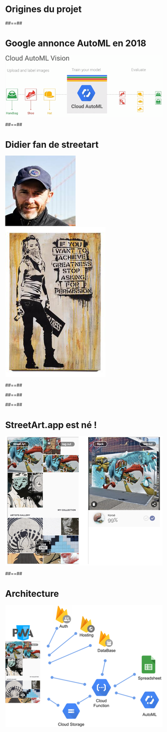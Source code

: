 <!-- .slide: data-background="./assets/images/streetart-origines.jpeg" class="transition" -->

# Origines du projet

##==##

<!-- .slide: class="full-center" -->

# Google annonce AutoML en 2018

![h-500](./assets/images/google-cloud-automl-fonctionnement.png)

##==##

<!-- .slide: class="flex-row" -->

# Didier fan de streetart

![h-500](./assets/images/didier.jpeg)
![h-500](./assets/images/edicola.jpg)

##==##

<!-- .slide: data-background="./assets/images/shazam.jpg" class="transition" -->

##==##

<!-- .slide: data-background-video="./assets/images/mindblow.mp4" -->

##==##

<!-- .slide: class="full-center" -->

# StreetArt.app est né !

![](./assets/images/streeartApp.png)

##==##

<!-- .slide: class="full-center" -->

# Architecture

![h-800](./assets/images/SchemaStreetArt.svg)
